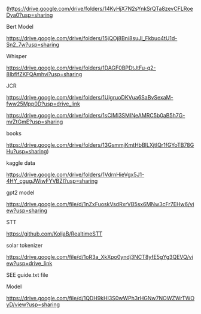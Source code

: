 (https://drive.google.com/drive/folders/14KyHjX7N2sYnkSrQTa8zevCFLRoeDya0?usp=sharing

Bert Model

https://drive.google.com/drive/folders/15jQOj8Bni8suJl_Fkbuo4tU1d-Sn2_7w?usp=sharing

Whisper

https://drive.google.com/drive/folders/1DAGF0BPDtJtFu-q2-8IbflfZKFQAmhvi?usp=sharing

JCR

https://drive.google.com/drive/folders/1UlgruoDKVua6SaBvSexaM-fww25Mpp0D?usp=drive_link

https://drive.google.com/drive/folders/1sCIMl3SMINeAMRC5b0aB5h7G-mrZtGmE?usp=sharing

books

https://drive.google.com/drive/folders/13GsmmjKmtHbBlLXjtIQr1fGYoTB78GHu?usp=sharing)


kaggle data

https://drive.google.com/drive/folders/1VdrnHieVgx5J1-4HY_cgugJWiwFYVBZI?usp=sharing

gpt2 model

https://drive.google.com/file/d/1nZxFuoskVsdRxrVB5sx6MNw3cFr7EHw6/view?usp=sharing

STT

https://github.com/KoljaB/RealtimeSTT

solar tokenizer

https://drive.google.com/file/d/1oR3a_XkXpo0yndj3NCT8yfE5gYg3QEVQ/view?usp=drive_link

SEE guide.txt file

Model

https://drive.google.com/file/d/1QDH9kHI3S0wWPh3rHGNw7NOWZWrTWOyD/view?usp=sharing
